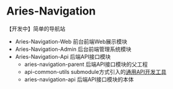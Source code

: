 # Aries-Navigation
【开发中】简单的导航站

* Aries-Navigation-Web 前台前端Web展示模块
* Aries-Navigation-Admin 后台前端管理系统模块
* Aries-Navigation-Api 后端API接口模块
  * aries-navigation-parent 后端API接口模块的父工程
  * api-common-utils submodule方式引入的[通用API开发工具](https://github.com/kuretru/Api-Common-Utils)
  * aries-navigation-api 后端API接口模块的本体
